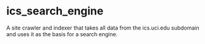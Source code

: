 # ics_search_engine
A site crawler and indexer that takes all data from the ics.uci.edu subdomain and uses it as the basis for a search engine.

